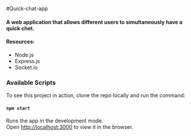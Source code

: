 #Quick-chat-app

#### A web application that allows different users to simultaneously have a quick chet.

#### Resources:

- Node.js
- Express.js
- Socket.io

### Available Scripts

To see this project in action, clone the repo locally and run the command:

#### `npm start`

Runs the app in the development mode.<br>
Open [http://localhost:3000](http://localhost:3000) to view it in the browser.
